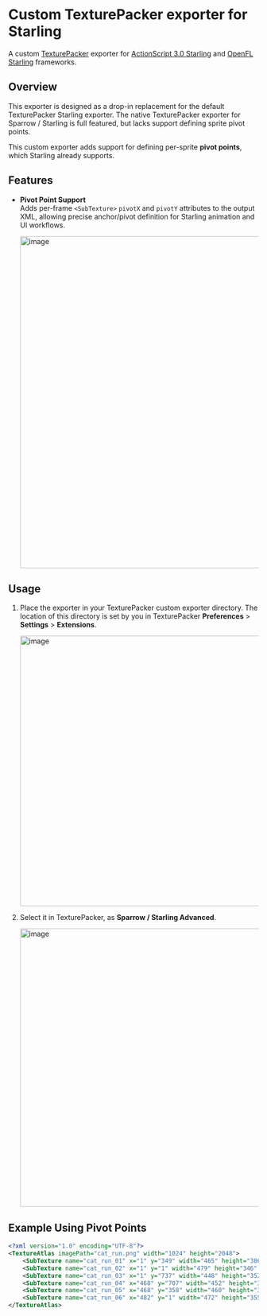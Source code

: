 # Custom TexturePacker exporter for Starling

A custom [TexturePacker](https://www.codeandweb.com/texturepacker) exporter for [ActionScript 3.0 Starling](https://github.com/Gamua/Starling-Framework) and [OpenFL Starling](https://github.com/openfl/starling) frameworks.

## Overview

This exporter is designed as a drop-in replacement for the default TexturePacker Starling exporter.  The native TexturePacker exporter for Sparrow / Starling is full featured, but lacks support defining sprite pivot points.

This custom exporter adds support for defining per-sprite **pivot points**, which Starling already supports.

## Features

- **Pivot Point Support**  
  Adds per-frame `<SubTexture>` `pivotX` and `pivotY` attributes to the output XML, allowing precise anchor/pivot definition for Starling animation and UI workflows.  
  
     <img width="957" height="668" alt="image" src="https://github.com/user-attachments/assets/761fec46-7cd8-412a-854c-77f3a6b7ec94" />



## Usage

1. Place the exporter in your TexturePacker custom exporter directory.
   The location of this directory is set by you in TexturePacker **Preferences** > **Settings** > **Extensions**.

   <img width="571" height="544" alt="image" src="https://github.com/user-attachments/assets/c3496079-9ff0-4cf0-9e13-edd98b1ca08a" />

3. Select it in TexturePacker, as **Sparrow / Starling Advanced**.

   <img width="503" height="560" alt="image" src="https://github.com/user-attachments/assets/6679ced8-363a-425b-ac10-87ec34ba3324" />

## Example Using Pivot Points

```xml
<?xml version="1.0" encoding="UTF-8"?>
<TextureAtlas imagePath="cat_run.png" width="1024" height="2048">
    <SubTexture name="cat_run_01" x="1" y="349" width="465" height="386" frameX="-20" frameY="-63" frameWidth="512" frameHeight="512"  pivotX="481" pivotY="241"  />
    <SubTexture name="cat_run_02" x="1" y="1" width="479" height="346" frameX="-5" frameY="-103" frameWidth="512" frameHeight="512"  pivotX="481" pivotY="283"  />
    <SubTexture name="cat_run_03" x="1" y="737" width="448" height="352" frameX="-54" frameY="-97" frameWidth="512" frameHeight="512"  pivotX="499" pivotY="276"  />
    <SubTexture name="cat_run_04" x="468" y="707" width="452" height="336" frameX="-45" frameY="-113" frameWidth="512" frameHeight="512"  pivotX="493" pivotY="292"  />
    <SubTexture name="cat_run_05" x="468" y="358" width="460" height="347" frameX="-43" frameY="-102" frameWidth="512" frameHeight="512"  pivotX="500" pivotY="281"  />
    <SubTexture name="cat_run_06" x="482" y="1" width="472" height="355" frameX="-35" frameY="-94" frameWidth="512" frameHeight="512"  pivotX="504" pivotY="272"  />
</TextureAtlas>
```
